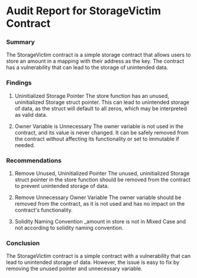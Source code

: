 # Audit Report for StorageVictim Contract

### Summary

The StorageVictim contract is a simple storage contract that allows users to store an amount in a mapping with their address as the key. The contract has a vulnerability that can lead to the storage of unintended data.

### Findings

1. Uninitialized Storage Pointer
   The store function has an unused, uninitialized Storage struct pointer. This can lead to unintended storage of data, as the struct will default to all zeros, which may be interpreted as valid data.

2. Owner Variable is Unnecessary
   The owner variable is not used in the contract, and its value is never changed. It can be safely removed from the contract without affecting its functionality or set to immutable if needed.

### Recommendations

1. Remove Unused, Uninitialized Pointer
   The unused, uninitialized Storage struct pointer in the store function should be removed from the contract to prevent unintended storage of data.

2. Remove Unnecessary Owner Variable
   The owner variable should be removed from the contract, as it is not used and has no impact on the contract's functionality.

3. Solidity Naming Convention
   \_amount in store is not in Mixed Case and not according to solidity naming convention.

### Conclusion

The StorageVictim contract is a simple contract with a vulnerability that can lead to unintended storage of data. However, the issue is easy to fix by removing the unused pointer and unnecessary variable.
